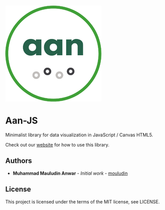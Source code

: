 ![banner](img/logo.png)

# Aan-JS

Minimalist library for data visualization in JavaScript / Canvas HTML5.

Check out our [website](https://mouludin.github.io/aanjs) for how to use this library.

## Authors

* **Muhammad Mauludin Anwar** - *Initial work* - [mouludin](https://github.com/mouludin)

## License

This project is licensed under the terms of the MIT license, see LICENSE.
